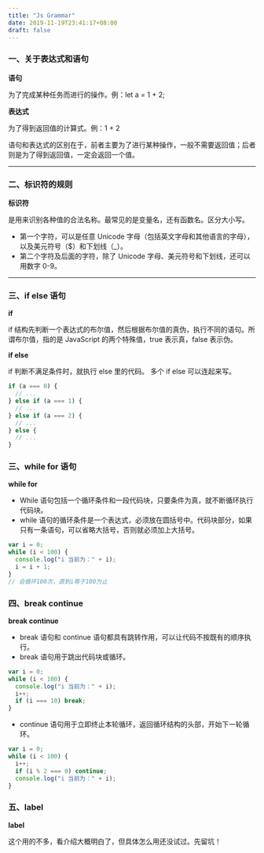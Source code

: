 ```yaml
---
title: "Js Grammar"
date: 2019-11-19T23:41:17+08:00
draft: false
---
```


### 一、关于表达式和语句

**语句**

为了完成某种任务而进行的操作。例：let a = 1 + 2;

**表达式**

为了得到返回值的计算式。例：1 + 2

语句和表达式的区别在于，前者主要为了进行某种操作，一般不需要返回值；后者则是为了得到返回值，一定会返回一个值。

---

### 二、标识符的规则

**标识符**

是用来识别各种值的合法名称。最常见的是变量名，还有函数名。区分大小写。

- 第一个字符，可以是任意 Unicode 字母（包括英文字母和其他语言的字母），以及美元符号（\$）和下划线（\_）。
- 第二个字符及后面的字符，除了 Unicode 字母、美元符号和下划线，还可以用数字 0-9。

---

### 三、if else 语句

**if**

if 结构先判断一个表达式的布尔值，然后根据布尔值的真伪，执行不同的语句。所谓布尔值，指的是 JavaScript 的两个特殊值，true 表示真，false 表示伪。

**if else**

if 判断不满足条件时，就执行 else 里的代码。
多个 if else 可以连起来写。

```javascript
if (a === 0) {
  // ...
} else if (a === 1) {
  // ...
} else if (a === 2) {
  // ...
} else {
  // ...
}
```

### 三、while for 语句

**while for**

- While 语句包括一个循环条件和一段代码块，只要条件为真，就不断循环执行代码块。
- while 语句的循环条件是一个表达式，必须放在圆括号中。代码块部分，如果只有一条语句，可以省略大括号，否则就必须加上大括号。

```javascript
var i = 0;
while (i < 100) {
  console.log("i 当前为：" + i);
  i = i + 1;
}
// 会循环100次，直到i等于100为止
```

### 四、break continue

**break continue**

- break 语句和 continue 语句都具有跳转作用，可以让代码不按既有的顺序执行。
- break 语句用于跳出代码块或循环。

```javascript
var i = 0;
while (i < 100) {
  console.log("i 当前为：" + i);
  i++;
  if (i === 10) break;
}
```

- continue 语句用于立即终止本轮循环，返回循环结构的头部，开始下一轮循环。

```javascript
var i = 0;
while (i < 100) {
  i++;
  if (i % 2 === 0) continue;
  console.log("i 当前为：" + i);
}
```

### 五、label

**label**

这个用的不多，看介绍大概明白了，但具体怎么用还没试过。先留坑！
